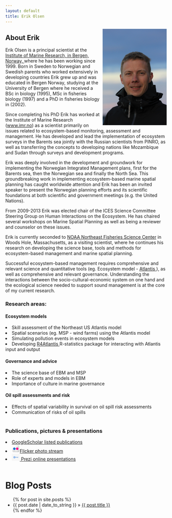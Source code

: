 ```yaml
---
layout: default
title: Erik Olsen
---
```


<img src="/assets/erik_ute.jpg" style="float: right;  width: 200px;  padding:0px 0px 0px 5px;"/>

## About Erik 



Erik Olsen is a principal scientist at the <a href="http://www.imr.no">Institute of Marine Research, in Bergen, Norway, </a> where he has been working since 1999. Born in Sweden to Norwegian and Swedish parents who worked extensively in developing countries Erik grew up and was educated in Bergen Norway, studying at the University of Bergen where he received a BSc in biology (1995), MSc in fisheries biology (1997) and a PhD in fisheries biology in (2002). </br>

Since completing his PhD Erik has worked at the Institute of Marine Research (www.imr.no) as a scientist primarily on issues related to ecosystem-based monitoring, assessment and management. He has developed and lead the implementation of ecosystem surveys in the Barents sea jointly with the Russian scientists from PINRO, as well as transferring the concepts to developing nations like Mozambique and Sudan through surveys and development programs. </br>

Erik was deeply involved in the development and groundwork for implementing the Norwegian Integrated Management plans, first for the Barents sea, then the Norwegian sea and finally the North Sea. This groundbreaking work in implementing ecosystem-based marine spatial planning has caught worldwide attention and Erik has been an invited speaker to present the Norwegian planning efforts and its scientific foundations at both scientific and government meetings (e.g. the United Nations). </br>

From 2009-2013 Erik was elected chair of the ICES Science Committee Steering Group on Human Interactions on the Ecosystem. He has chaired several workshops on Marine Spatial Planning as well as being a reviewer and counselor on these issues. </br>

Erik is currently seconded to <a href="http://nefsc.noaa.gov"> NOAA Northeast Fisheries Science Center</a> in Woods Hole, Massachusetts, as  a visiting scientist, where he continues his research on developing the science base, tools and methods for ecosystem-based management and marine spatial planning.  

Successful ecosystem-based management requires comprehensive and relevant science and quantitative tools (eg. Ecosystem model - <a href="http://www.csiro.au/organisation-structure/divisions/marine--atmospheric-research/atlantis-ecosystem-model"> Atlantis </a>), as well as comprehensive and relevant governance. Understanding the interactions between the socio-cultural-economic system on one hand and the ecological science needed to support sound management is at the core of my current research. </br>
 


### Research areas:

#### Ecosystem models 
<li> Skill assessment of the Northeast US Atlantis model </li>
<li> Spatial scenarios (eg. MSP - wind farms) using the Atlantis model </li>
<li> Simulating  pollution events in ecosystem models </li>
<li> Developing <a href="https://github.com/cddesjardins/R4Atlantis"> R4Atlantis </a> R-statistics package for interacting with Atlantis input and output


#### Governance and advice
<li> The science base of EBM and MSP </li>
<li> Role of experts and models in EBM </li>
<li> Importance of culture in marine governance </li>

#### Oil spill assessments and risk
<li> Effects of spatial variability in survival on oil spill risk assessments</li>
<li> Communication of risks of oil spills </li>
</br>

### Publications, pictures & presentations

<li><a href="http://scholar.google.no/citations?user=JbTaBZkAAAAJ">GoogleScholar listed publications </a> </li>
<li><a href="https://www.flickr.com/photos/90745523@N06/"> <img src="/assets/flickr.png" style="width: 25px"/>Flicker photo stream  </a> 
<li><a href="http://prezi.com/your/"> <img src="/assets/prezi.png" style="width: 25px"/> Prezi online presentations</a>
</li>
</br>




<div id="home">
  <h1>Blog Posts</h1>
  <ul class="posts">
    {% for post in site.posts %}
      <li><span>{{ post.date | date_to_string }}</span> &raquo; <a href="{{ post.url }}">{{ post.title }}</a></li>
    {% endfor %}
  </ul>
</div>
